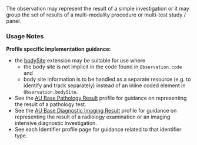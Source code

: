 The observation may represent the result of a simple investigation or it may group the set of results of a multi-modality procedure or multi-test study / panel. 

### Usage Notes

**Profile specific implementation guidance:**
- the [bodySite](http://hl7.org/fhir/R4/extension-bodysite.html) extension may be suitable for use where
   - the body site is not implicit in the code found in `Observation.code` and  
   - body site information is to be handled as a separate resource (e.g. to identify and track separately) instead of an inline coded element in `Observation.bodySite`. 
- See the [AU Base Pathology Result](StructureDefinition-au-pathologyresult.html) profile for guidance on representing the result of a pathology test.
- See the [AU Base Diagnostic Imaging Result](StructureDefinition-au-imagingresult.html) profile for guidance on representing the result of a radiology examination or an imaging intensive diagnostic investigation.
- See each Identifier profile page for guidance related to that identifier type.